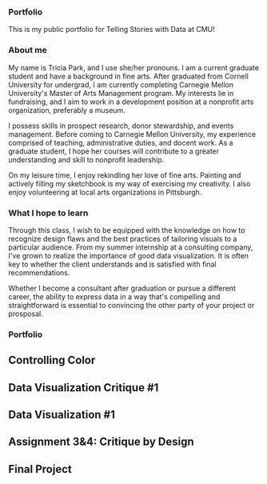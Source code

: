 ### **Portfolio**
This is my public portfolio for Telling Stories with Data at CMU!  

### **About me**
My name is Tricia Park, and I use she/her pronouns. I am a current graduate student and have a background in fine arts. After graduated from Cornell University for undergrad, I am currently completing Carnegie Mellon University's Master of Arts Management program. My interests lie in fundraising, and I aim to work in a development position at a nonprofit arts organization, preferably a museum.

I possess skills in prospect research, donor stewardship, and events management. Before coming to Carnegie Mellon University, my experience comprised of teaching, administrative duties, and docent work. As a graduate student, I hope her courses will contribute to a greater understanding and skill to nonprofit leadership.

On my leisure time, I enjoy rekindling her love of fine arts. Painting and actively filling my sketchbook is my way of exercising my creativity. I also enjoy volunteering at local arts organizations in Pittsburgh.

### **What I hope to learn**
Through this class, I wish to be equipped with the knowledge on how to recognize design flaws and the best practices of tailoring visuals to a particular audience. From my summer internship at a consulting company, I've grown to realize the importance of good data visualization. It is often key to whether the client understands and is satisfied with final recommendations. 

Whether I become a consultant after graduation or pursue a different career, the ability to express data in a way that's compelling and straightforward is essential to convincing the other party of your project or prosposal. 



### **Portfolio**
## **Controlling Color**

## **Data Visualization Critique #1**

## **Data Visualization #1**

## **Assignment 3&4: Critique by Design**

## **Final Project**



